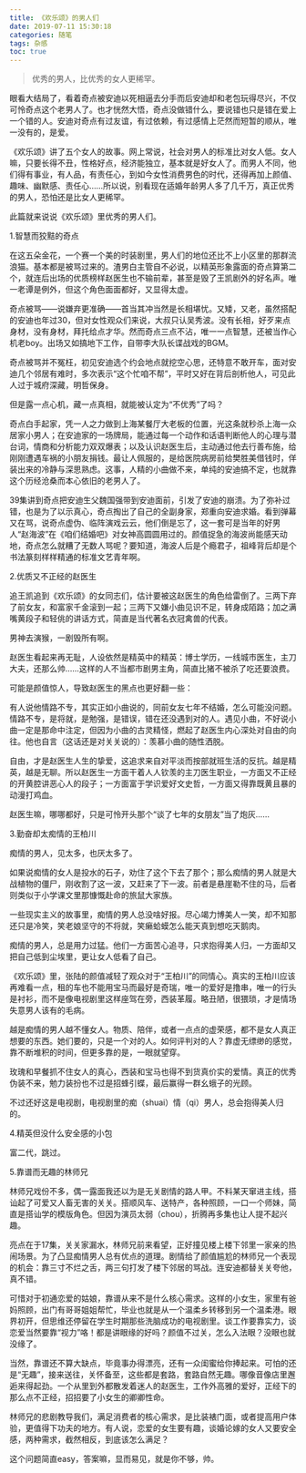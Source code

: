 ```yaml
---
title: 《欢乐颂》的男人们
date: 2019-07-11 15:30:18
categories: 随笔
tags: 杂感
toc: true
---
```

>优秀的男人，比优秀的女人更稀罕。

眼看大结局了，看着奇点被安迪以死相逼去分手而后安迪却和老包玩得尽兴，不仅可怜奇点这个老男人了。也才恍然大悟，奇点没做错什么，要说错也只是错在爱上一个错的人。安迪对奇点有过友谊，有过依赖，有过感情上茫然而短暂的顺从，唯一没有的，是爱。

《欢乐颂》讲了五个女人的故事。网上常说，社会对男人的标准比对女人低。女人嘛，只要长得不丑，性格好点，经济能独立，基本就是好女人了。而男人不同，他们得有事业，有人品，有责任心，到如今女性消费男色的时代，还得再加上颜值、趣味、幽默感、责任心……所以说，别看现在适婚年龄男人多了几千万，真正优秀的男人，恐怕还是比女人更稀罕。

此篇就来说说《欢乐颂》里优秀的男人们。

1.智慧而狡黠的奇点

在这五朵金花，一个赛一个美的时装剧里，男人们的地位还比不上小区里的那群流浪猫。基本都是被骂过来的。渣男白主管自不必说，以精英形象露面的奇点算第二个，就连后出场的优质榜样赵医生也不输前辈，甚至是毁了王凯剧外的好名声。唯一老谭是例外，但这个角色面面都好，又显得太虚。

奇点被骂——说嫌弃更准确——首当其冲当然是长相堪忧。又矮，又老，虽然搭配的安迪也年过30，但对女性观众们来说，大叔只认吴秀波。没有长相，好歹来点身材，没有身材，拜托给点才华。然而奇点三点不沾，唯一一点智慧，还被当作心机老boy。出场又如搞地下工作，自带李大队长谍战戏的BGM。

奇点被骂并不冤枉，初见安迪选个约会地点就挖空心思，还特意不敢开车，面对安迪几个邻居有难时，多次表示“这个忙咱不帮”，平时又好在背后剖析他人，可见此人过于城府深藏，明哲保身。

但是露一点心机，藏一点真相，就能被认定为“不优秀”了吗？

奇点白手起家，凭一人之力做到上海某餐厅大老板的位置，光这条就秒杀上海一众居家小男人；在安迪家的一场牌局，能通过每一个动作和话语判断他人的心理与潜台词，情商和分析能力双双爆表；以及认识赵医生后，主动通过他去行善布施，给刚刚遭遇车祸的小朋友捐钱。最让人佩服的，是给医院病房前给樊胜美借钱时，佯装出来的冷静与深思熟虑。这事，人精的小曲做不来，单纯的安迪搞不定，也就靠这个历经沧桑而本心依旧的老男人了。

39集讲到奇点把安迪生父魏国强带到安迪面前，引发了安迪的崩溃。为了弥补过错，也是为了以示真心，奇点掏出了自己的全副身家，郑重向安迪求婚。看到弹幕又在骂，说奇点虚伪、临阵演戏云云，他们倒是忘了，这一套可是当年的好男人“赵海波”在《咱们结婚吧》对女神高圆圆用过的。颜值捉急的海波尚能感天动地，奇点怎么就糟了无数人骂呢？要知道，海波人后是个瘾君子，祖峰背后却是个书法篆刻样样精通的标准文艺青年啊。

2.优质又不正经的赵医生

追王凯追到《欢乐颂》的女同志们，估计要被这赵医生的角色给雷倒了。三两下弃了前女友，和富家千金滚到一起；三两下又嫌小曲见识不足，转身成陌路；加之满嘴黄段子和轻佻的讲话方式，简直是当代著名衣冠禽兽的代表。

男神去演猴，一剧毁所有啊。

赵医生看起来再无耻，人设依然是精英中的精英：博士学历，一线城市医生，主刀大夫，还那么帅……这样的人不当都市剧男主角，简直比猪不被杀了吃还要浪费。

可能是颜值惊人，导致赵医生的黑点也更好翻一些：

有人说他情路不专，其实正如小曲说的，同前女友七年不结婚，怎么可能没问题。情路不专，是将就，是勉强，是错误，错在还没遇到对的人。遇见小曲，不好说小曲一定是那命中注定，但因为小曲的古灵精怪，燃起了赵医生内心深处对自由的向往。他也自言（这话还是对关关说的）：羡慕小曲的随性洒脱。

自由，才是赵医生人生的挚爱，这追求来自对平淡而按部就班生活的反抗。越是精英，越是无聊。所以赵医生一方面干着人人钦羡的主刀医生职业，一方面又不正经的开黄腔讲恶心人的段子；一方面富于学识爱好文史哲，一方面又得靠既黄且暴的动漫打鸡血。

赵医生嘛，哪哪都好，只是可怜开头那个“谈了七年的女朋友”当了炮灰……

3.勤奋却太痴情的王柏川

痴情的男人，见太多，也厌太多了。

如果说痴情的女人是投水的石子，劝住了这个下去了那个；那么痴情的男人就是大战植物的僵尸，刚收割了这一波，又赶来了下一波。前者是悬崖勒不住的马，后者则类似于小学课文里那慷慨赴命的旅鼠大家族。

一些现实主义的故事里，痴情的男人总没啥好报。尽心竭力博美人一笑，却不知那还只是冷笑，笑老娘坚守的不将就，笑癞蛤蟆怎么能天真到想吃天鹅肉。

痴情的男人，总是用力过猛。他们一方面苦心追寻，只求抱得美人归，一方面却又把自己低到尘埃里，更让女人低看了自己。

《欢乐颂》里，张陆的颜值减轻了观众对于“王柏川”的同情心。真实的王柏川应该再难看一点，租的车也不能用宝马而最好是奇瑞，唯一的爱好是撸串，唯一的行头是衬衫，而不是像电视剧里这样座驾在旁，西装革履。略丑陋，很猥琐，才是情场失意男人该有的毛病。

越是痴情的男人越不懂女人。物质、陪伴，或者一点点的虚荣感，都不是女人真正想要的东西。她们要的，只是一个对的人。如何评判对的人？靠虚无缥缈的感觉，靠不断堆积的时间，但更多靠的是，一眼就望穿。

玫瑰和早餐抓不住女人的真心，西装和宝马也得不到货真价实的爱情。真正的优秀伪装不来，勉力装扮也不过是招蜂引蝶，最后赢得一群幺蛾子的光顾。

不过还好这是电视剧，电视剧里的痴（shuai）情（qi）男人，总会抱得美人归的。

4.精英但没什么安全感的小包

富二代，跳过。

5.靠谱而无趣的林师兄

林师兄戏份不多，偶一露面我还以为是无关剧情的路人甲。不料某天窜进主线，搭讪起了可爱又人畜无害的关关。搭顺风车、送特产，各种照顾，一口一个师妹，简直是搭讪学的模版角色。但因为演员太弱（chou），折腾再多集也让人提不起兴趣。

亮点在于17集，关关家漏水，林师兄前来看望，正好撞见楼上楼下邻里一家亲的热闹场景。为了凸显痴情男人总有优点的道理。剧情给了颜值尴尬的林师兄一个表现的机会：靠三寸不烂之舌，两三句打发了楼下邻居的骂战。连安迪都替关关夸他，真不错。

可惜对于初通恋爱的姑娘，靠谱从来不是什么核心需求。这样的小女生，家里有爸妈照顾，出门有哥哥姐姐帮忙，毕业也就是从一个温柔乡转移到另一个温柔港。眼界初开，但思维还停留在学生时期那些洗脑成功的电视剧里。谈工作要靠实力，谈恋爱当然要靠“视力”咯！都是讲眼缘的好吗？颜值不过关，怎么入法眼？没眼也就没缘了。

当然，靠谱还不算大缺点，毕竟事办得漂亮，还有一众闺蜜给你捧起来。可怕的还是“无趣”，接来送往，关怀备至，这些都是套路，套路自然无趣。哪像音像店里邂逅来得起劲。一个从里到外都散发着迷人的赵医生，工作外高雅的爱好，正经下的那么点不正经，招招要了小女生的卿卿性命。

林师兄的悲剧教导我们，满足消费者的核心需求，是比装裱门面，或者提高用户体验，更值得下功夫的地方。有人说，恋爱的女生要有趣，谈婚论嫁的女人又要安全感，两种需求，截然相反，到底该怎么满足？

这个问题简直easy，答案嘛，显而易见，就是你不够，帅。

